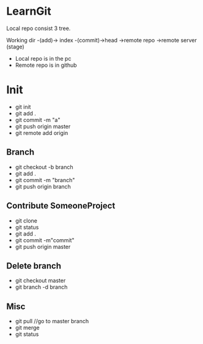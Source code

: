 # LearnGit
Local repo consist 3 tree.

Working dir -(add)-> index -(commit)->head ->remote repo ->remote server
                     (stage)

- Local repo is in the pc
- Remote repo is in github
                     

# Init

- git init
- git add .
- git commit -m "a"
- git push origin master
- git remote add origin <server>


## Branch

- git checkout -b branch
- git add .
- git commit -m  "branch"
- git push origin branch

## Contribute SomeoneProject

- git clone
- git status
- git add .
- git commit -m"commit"
- git push origin master


## Delete branch

- git checkout master
- git branch -d branch

## Misc
- git pull //go to master branch
- git merge
- git status




